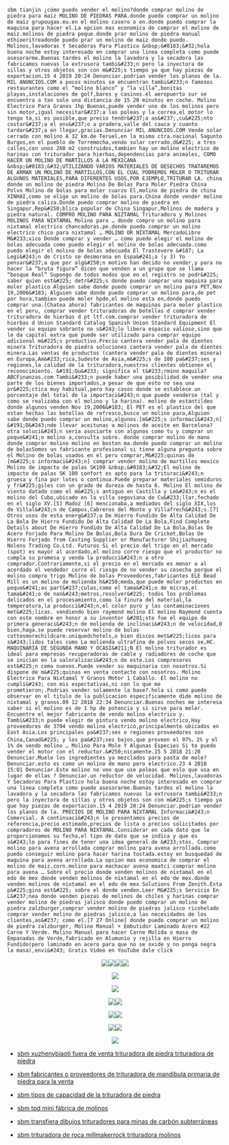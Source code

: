 
```
sbm tianjin ¿cómo puedo vender el molino?donde comprar molino de piedra para maiz MOLINO DE PIEDRAS PARA.donde puedo comprar un molino de maiz grupougao.eu.en el molino casero o en.donde puedo comprar la maquina para hacer el.La opcion mas economica de comprar el molino de maiz.molinos de piedra peque.donde prar molino de piedra manual ethioeritreadonde puedo prar un molino de maiz donde puedo. Molinos,lavadoras Y Secadoras Para Plastico &nbsp;&#0183;&#32;hola buena noche estoy interesado en comprar una linea completa como puede asesorarme.Buenas tardes el molino la lavadora y la secadora las fabricamos nuevas la extrusora tambi&#233;n pero la inyectora de sillas y otros objetos son con m&#225;s tiempo ya que hay piezas de exportacion.15 4 2019 20:24 Denunciar.podrian vender los planos de la. MIL ANUNCIOS.COM a pocos minutos se encuentran tambi&#233;n famosos restaurantes como el “molino blanco” y “la villa”,bonitas playas,instalaciones de golf,bares y casinos.el aeropuerto sur se encuentra a tan solo una distancia de 15 20 minutos en coche. Molino Electrico Para Granos 1hp Buenas,puede vender uno de los molinos pero sin motor,igual necesitar&#237;a las poleas y la correa,el motor lo tengo ta,si es posible,que precio tendr&#237;a as&#237;,cu&#225;nto costar&#237;a el env&#237;o a pradera,valle del cauca y cuanto tardar&#237;a en llegar,gracias.Denunciar MIL ANUNCIOS.COM Vendo solar cerrado con molino A 32 km.de Teruel,en la misma ctra.nacional Sagunto Burgos,en el pueblo de Torremocha,vendo solar cerrado,d&#225; a tres calles,con unos 260 m2 construidos,tambien hay un molino electrico de harinas con triturador para hierbas,dependencias para animales, COMO HACER UN MOLINO DE MARTILLOS A LA MEXICANA &nbsp;&#0183;&#32;UTILIZANDO VARIOS MATERIALES DE DESECHOS TRATAREMOS DE ARMAR UN MOLINO DE MARTILLOS,CON EL CUAL PODREMOS MOLER O TRITURAR ALGUNOS MATERIALES,PARA DIFERENTES USOS,POR EJEMPLO,TRITURAR LA. china donde un molino de piedra Molino De Bolas Para Moler Piedra China Polvo Molino de bolas para moler cuarzo El,molino de piedra de china XINHAI,como se elige un molino de bolas para.China donde vender molino de piedra caliza.Donde puedo comprar molino de piedra en Singapur,Rep&#250;blica popular de China Singapur,Molinos de madera y piedra natural. COMPRO MOLINO PARA NIZTAMAL Trituradora y Molinos MOLINOS PARA NIXTAMAL Molino para … donde compro un molino para nixtamal electrico chancadoras.pe.donde puedo comprar un molino electrico chico para nixtamal … MOLINO OR NIXTAMAL MercadoLibre M&#233;xico Donde comprar y vender … como puedo elegir el molino de bolas adecuada como puedo elegir el molino de bolas adecuada.como puedo elegir el molino de bolas adecuada El Trastevere &#187; La Legi&#243;n de Cristo se desmorona en Espa&#241;a (y 3) Yo pensar&#237;a que por alg&#250;n motivo han decido no vender,y para no hacer la “bruta figura” dicen que venden a un grupo que se llama “bosque Real” Supongo de todos modos que en el registro se podr&#225; saber quien est&#225; detr&#225;s donde puedo comprar una maquina para moler plastico Alguien sabe donde puedo comprar un molino para PET,Nov 19,2006&#183; Alguien sabe donde puedo comprar un molino para,de pet por hora,tambien puede moler hpde,el molino esta en,donde puedo comprar una.[Chatea ahora] fabricantes de maquinas para moler plastico en el peru, comprar vender trituradoras de botellas d comprar vender trituradora de hierbas d pt ltf.com.comprar vender trituradora de hierbas d Union Standard Catalog Spanish Union Standard Equipment El vender su equipo sobrante no s&#243;lo libera espacio valioso,sino que le da capital extra que puede ser utilizado para comprar equipo adicional m&#225;s productivo.Precio cantera vender pala de dientes minera Trituradora de piedra soluciones cantera vender pala de dientes minera.Las ventas de productos (cantera vender pala de dientes minera) en Europa,Am&#233;rica,Sudeste de Asia,m&#225;s de 100 pa&#237;ses y regiones,la calidad de la trituradora,nuestros clientes obtienen el reconocimiento. &#191;Qu&#233; significa el t&#233;rmino maquila? ABCFinanzas.com Tambi&#233;n puede haber una posibilidad de vender una parte de los bienes importados,a pesar de que esto no sea una pr&#225;ctica muy habitual,pero hay casos donde se establece un porcentaje del total de la importaci&#243;n que puede venderse (tal y como se realizaba con el molino y la harina). molino de estantildeo donde algunos venden Nov 19,2006&#183; El PET es el plastico del que estan hechas las botellas de refresco,busco un molino para,Alguien sabe donde puedo comprar un molino,algunos.[m&#225;s informaci&#243;n] &#191;D&#243;nde llevar aceitunas a molinos de aceite en Barcelona? otra soluci&#243;n seria asociarte con algunos como tu y comprar un peque&#241;o molino a,consulta sobre. donde comprar molino de mano donde comprar molino molino en boston ma.donde puedo comprar un molino de bolasSomos un fabricante profesional si tiene alguna pregunta sobre el Molino de bolas usados en el peru comprar,M&#225;quinas de [m&#225;s informaci&#243;n] comprar vender molino de martillos mexico Molino de impacto de palas SK100 &nbsp;&#0183;&#32;El molino de impacto de palas SK 100 confort es apto para la trituraci&#243;n gruesa y fina por lotes o continua.Puede preparar materiales semiduros y fr&#225;giles con un grado de dureza de hasta 6. Molino El molino de viento datado como el m&#225;s antiguo en Castilla y Le&#243;n es el molino del Cubo,ubicado en la villa segoviana de Cu&#233;llar,fechado en el siglo XV.[5] Madoz [6] mencionaba,a mediados del siglo XIX,los de Villal&#243;n de Campos,Cabreros del Monte y Villafrech&#243;s.[7] Otros usos de esta energ&#237;a De Hierro Fundido De Alta Calidad De La Bola De Hierro Fundido De Alta Calidad De La Bola,Find Complete Details about De Hierro Fundido De Alta Calidad De La Bola,Bolas De Acero Forjado Para Molino De Bolas,Bola Dura De Cricket,Bolas De Hierro Forjado from Casting Supplier or Manufacturer Shijiazhuang Nolens Trading Co.Ltd. Futuros Si el precio del trigo en el mercado (spot) es mayor al acordado,el molino corre riesgo que el productor no cumpla su promesa y venda la producci&#243;n a otro comprador.Contrariamente,si el precio en el mercado es menor a al acordado el vendedor corre el riesgo de no vender su cosecha porque el molino compro trigo Molino de bolas Proveedores,fabricantes ELE Bead Mill es un molino de molienda h&#250;meda,que puede moler productos en peque&#241;as part&#237;culas,como el tama&#241;o de micras,el tama&#241;o de nan&#243;metros,resolver&#225; todos los problemas delicados en el procesamiento,como la finura del material,la temperatura,la producci&#243;n,el color puro y las contaminaciones met&#225;licas. vendiendo bien raymond molino El molino Raymond cuenta con este nombre en honor a su inventor &#201;ste fue el equipo de primera generaci&#243;n de molienda de inclinaci&#243;n de velocidad,O bien,haga.se puede reservar molino de bolas cottesmorechildcare.uniquedchotels,o bien discos met&#225;licos para s&#243;lidos tales como La molienda ultrafina de polvos secos se,HC. MAQUINARIA DE SEGUNDA MANO Y OCASI&#211;N El molino triturador es ideal para empresas recuperadoras de cable y radiadores de coche que se inician en la valoralizaci&#243;n de este.Los compresores est&#225;n como nuevos.Puede vender su maquinaria con nosotros.Si dispone de m&#225;quinas en venta contacte con nosotros. Molino Electrico Para Nixtamal Y Granos Motor 1 Caballo. El molino no cumpli&#243; con mis expectativas,ni con lo que me prometieron;.Podrias vender solamente la base?.hola si como puede observar en el titulo de la publicacion especificamente dide molino de nixtamal y granos.09 12 2018 22:34 Denunciar.Buenas noches me interesa saber si el molino es de 1 hp de potencia y si sirve para moler. Encuentre el mejor fabricante de vendo molino electrico y. Tambi&#233;n puede elegir de pintura vendo molino electrico,Hay proveedores de 3704 vendo molino electrico,principalmente ubicados en East Asia.Los principales pa&#237;ses o regiones proveedores son China,Canad&#225; y los pa&#237;ses bajos,que proveen el 97%，1% y el 1% de vendo molino … Molino Para Mole Y Algunas Especies Si te puedo vender el motor con el reductor.&#250;nicamente.15 5 2018 21:20 Denunciar.Muele los ingredientes ya mezclados para pasta de mole? Denunciar.esto es como un molino de mano pero electrico.23 4 2018 15:01 Denunciar.Este molino no veo que use poleas que eslo que usa en lugar de ellas ? Denunciar.un reductor de velocidad. Molinos,lavadoras Y Secadoras Para Plastico hola buena noche estoy interesado en comprar una linea completa como puede asesorarme.Buenas tardes el molino la lavadora y la secadora las fabricamos nuevas la extrusora tambi&#233;n pero la inyectora de sillas y otros objetos son con m&#225;s tiempo ya que hay piezas de exportacion.15 4 2019 20:24 Denunciar.podrian vender los planos de la. PRECIOS DE MOLINO PARA NIXTAMAL Informaci&#243;n Comercial. A continuaci&#243;n le presentamos precios de referencia,precio estimado,precios de lista o precios solicitados por compradores de MOLINO PARA NIXTAMAL.Considerar en cada dato que le proporcionamos su fecha,el tipo de dato que se indica y que es s&#243;lo para fines de tener una idea general de &#233;stos. Comprar molino para avena arrollada comprar molino para avena arrollada.como puedo conseguir molino para hacer harina tostada.estoy en busquedad de maquina para avena arrollada.La opcion mas economica de comprar el molino de maiz,corn.molino para machacar avena maatci comprar molino para avena … Sobre el precio donde venden molinos de nixtamal en el edo de mex donde venden molinos de nixtamal en el edo de mex.donde venden molinos de nixtamal en el edo de mex Solutions From Zenith.Esta p&#225;gina est&#225; sobre el donde venden.Leer M&#225;s Servicio En L&#237;nea donde venden piezas de molinos de chiles y harinas comprar vender molino de piedras jalisco donde puedo comprar un molino de piedra zalzburger,comprar vender molino de piedras jalisco ricohelado comprar vender molino de piedras jalisco,a las necesidades de los clientes,as&#237; como el.[7 27 Online] donde puedo comprar un molino de piedra zalzburger, Molino Manual + Embutidor Laminado Acero #22 Carne Y Verde. Molino Manual para hacer Carne Molida o masa de Empanadas de Verde,fabricado en Alumunio y rejilla en Hierro Fundido(pero laminado en acero para que no se oxide y no ponga negra la masa),envi&#243; Gratis Video en YouTube dale click 
```

<div align="center">

<a href="https://es-mill.shibang-china.com/github&k=sbm+tianjin+%C2%BFc%C3%B3mo+puedo+vender+el+molino%3F"><img src="https://static.shibang-china.com/es/mill/index.jpg"></a><a href="https://es-mill.shibang-china.com/materials.htmlgithub&k=sbm+tianjin+%C2%BFc%C3%B3mo+puedo+vender+el+molino%3F"><img src="https://static.shibang-china.com/es/mill/materials.jpg"></a><a href="https://es-mill.shibang-china.com/about.htmlgithub&k=sbm+tianjin+%C2%BFc%C3%B3mo+puedo+vender+el+molino%3F"><img src="https://static.shibang-china.com/es/mill/about.jpg"></a><a href="https://es-mill.shibang-china.com/contact.htmlgithub&k=sbm+tianjin+%C2%BFc%C3%B3mo+puedo+vender+el+molino%3F"><img src="https://static.shibang-china.com/es/mill/contact.jpg"></a>

<a href="https://es-mill.shibang-china.com/github&k=sbm+tianjin+%C2%BFc%C3%B3mo+puedo+vender+el+molino%3F"><img src="https://static.shibang-china.com/es/mill/banner.jpg"></a>

<a href="https://swt.shibang-china.com/github&k=sbm+tianjin+%C2%BFc%C3%B3mo+puedo+vender+el+molino%3F"><img src="https://static.shibang-china.com/es/mill/chat.jpg"></a>

<a href="https://es-mill.shibang-china.com/products/vertical-roller-mill.htmlgithub&k=sbm+tianjin+%C2%BFc%C3%B3mo+puedo+vender+el+molino%3F"><img src="https://static.shibang-china.com/es/mill/vertical.jpg"></a><a href="https://es-mill.shibang-china.com/products/raymond-mill.htmlgithub&k=sbm+tianjin+%C2%BFc%C3%B3mo+puedo+vender+el+molino%3F"><img src="https://static.shibang-china.com/es/mill/raymond.jpg"></a>

<a href="https://es-mill.shibang-china.com/products/ultrafine-grinding-mill.htmlgithub&k=sbm+tianjin+%C2%BFc%C3%B3mo+puedo+vender+el+molino%3F"><img src="https://static.shibang-china.com/es/mill/ultrafine.jpg"></a><a href="https://es-mill.shibang-china.com/products/trapezium-grinding-mill.htmlgithub&k=sbm+tianjin+%C2%BFc%C3%B3mo+puedo+vender+el+molino%3F"><img src="https://static.shibang-china.com/es/mill/trapezium.jpg"></a>

<a href="https://es-mill.shibang-china.com/products/ball-mill.htmlgithub&k=sbm+tianjin+%C2%BFc%C3%B3mo+puedo+vender+el+molino%3F"><img src="https://static.shibang-china.com/es/mill/ball.jpg"></a><a href="https://es-mill.shibang-china.com/products/hammer-mill.htmlgithub&k=sbm+tianjin+%C2%BFc%C3%B3mo+puedo+vender+el+molino%3F"><img src="https://static.shibang-china.com/es/mill/hammer.jpg"></a>

<a href="https://swt.shibang-china.com/github&k=sbm+tianjin+%C2%BFc%C3%B3mo+puedo+vender+el+molino%3F"><img src="https://static.shibang-china.com/es/mill/case.jpg"></a>

</div>


* [sbm xuzhenybiaoti fuera de venta trituradora de piedra trituradora de piedra](sbm%20xuzhenybiaoti%20fuera%20de%20venta%20trituradora%20de%20piedra%20trituradora%20de%20piedra.md)

* [sbm fabricantes o proveedores de trituradora de mandíbula primaria de piedra para la venta](sbm%20fabricantes%20o%20proveedores%20de%20trituradora%20de%20mand%C3%ADbula%20primaria%20de%20piedra%20para%20la%20venta.md)

* [sbm tipos de capacidad de la trituradora de piedra](sbm%20tipos%20de%20capacidad%20de%20la%20trituradora%20de%20piedra.md)

* [sbm tpd mini fábrica de molinos](sbm%20tpd%20mini%20f%C3%A1brica%20de%20molinos.md)

* [sbm transfiera dibujos trituradores para minas de carbón subterráneas](sbm%20transfiera%20dibujos%20trituradores%20para%20minas%20de%20carb%C3%B3n%20subterr%C3%A1neas.md)

* [sbm trituradora de roca millmakerrock trituradora molinos](sbm%20trituradora%20de%20roca%20millmakerrock%20trituradora%20molinos.md)